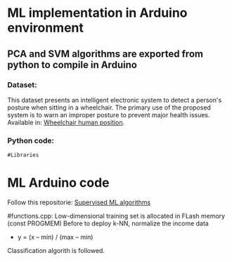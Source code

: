 # ML implementation in Arduino environment
## PCA and SVM algorithms are exported from python to compile in Arduino

### Dataset:

 This dataset presents an intelligent electronic system to detect a person's posture when sitting in a wheelchair. The primary use of the proposed system is to warn an improper posture to prevent major health issues. Available in:
[Wheelchair human position](https://ieee-dataport.org/open-access/data-set-wheelchair-sensors).

### Python code: 
```
#Libraries
```
# ML Arduino code

Follow this repositorie:
[Supervised ML algorithms](https://github.com/puldavid87/ITU-DK/tree/main/SUPERVISED%20MACHINE%20LEARNING)

#functions.cpp:
Low-dimensional training set is allocated in FLash memory (const PROGMEM)
Before to deploy k-NN, normalize the income data
* y = (x – min) / (max – min)

Classification algorith is followed.
